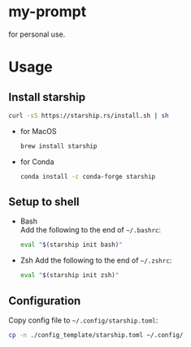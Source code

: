 # my-prompt
for personal use.

# Usage
## Install starship
```sh
curl -sS https://starship.rs/install.sh | sh
```

- for MacOS
    ```sh
    brew install starship
    ```

- for Conda
    ```sh
    conda install -c conda-forge starship
    ```

## Setup to shell
- Bash  
    Add the following to the end of `~/.bashrc`:
    ```sh
    eval "$(starship init bash)"
    ```

- Zsh
    Add the following to the end of `~/.zshrc`:
    ```sh
    eval "$(starship init zsh)"
    ```

## Configuration
Copy config file to `~/.config/starship.toml`:
```sh
cp -n ./config_template/starship.toml ~/.config/
```
